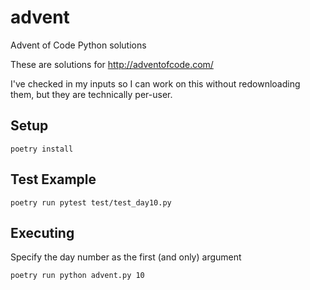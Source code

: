 # advent
Advent of Code Python solutions

These are solutions for http://adventofcode.com/

I've checked in my inputs so I can work on this without redownloading them, but they are technically per-user.

## Setup
```
poetry install
```

## Test Example
```
poetry run pytest test/test_day10.py
```

## Executing
Specify the day number as the first (and only) argument
```
poetry run python advent.py 10
```
